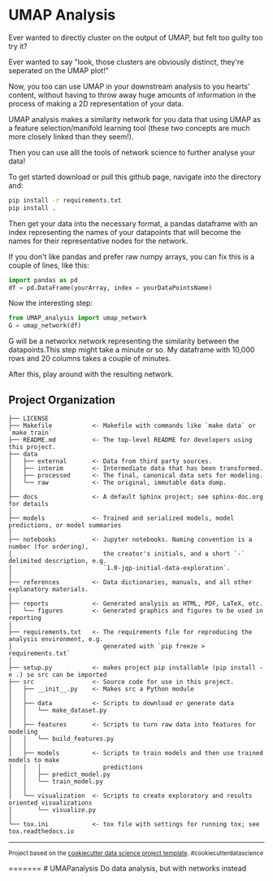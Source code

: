 
UMAP Analysis
==============================

Ever wanted to directly cluster on the output of UMAP, but felt too guilty too try it?

Ever wanted to say "look, those clusters are obviously distinct, they're seperated on the UMAP plot!"

Now, you too can use UMAP in your downstream analysis to you hearts' content, without having to throw away huge amounts of information in the process of making a 2D representation of your data.

UMAP analysis makes a similarity network for you data that using UMAP as a feature selection/manifold learning tool (these two concepts are much more closely linked than they seem!).

Then you can use alll the tools of network science to further analyse your data!

To get started download or pull this github page, navigate into the directory and:
```bash
pip install -r requirements.txt
pip install .
```

Then get your data into the necessary format, a pandas dataframe with an index representing the names of your datapoints that will become the names for their representative nodes for the network.

If you don't like pandas and prefer raw numpy arrays, you can fix this is a couple of lines, like this:

```python
import pandas as pd
df = pd.DataFrame(yourArray, index = yourDataPointsName)
```

Now the interesting step:

```python
from UMAP_analysis import umap_network
G = umap_network(df)
```

G will be a networkx network representing the similarity between the datapoints.This step might take a minute or so. My dataframe with 10,000 rows and 20 columns takes a couple of minutes.

After this, play around with the resulting network.


Project Organization
------------

    ├── LICENSE
    ├── Makefile           <- Makefile with commands like `make data` or `make train`
    ├── README.md          <- The top-level README for developers using this project.
    ├── data
    │   ├── external       <- Data from third party sources.
    │   ├── interim        <- Intermediate data that has been transformed.
    │   ├── processed      <- The final, canonical data sets for modeling.
    │   └── raw            <- The original, immutable data dump.
    │
    ├── docs               <- A default Sphinx project; see sphinx-doc.org for details
    │
    ├── models             <- Trained and serialized models, model predictions, or model summaries
    │
    ├── notebooks          <- Jupyter notebooks. Naming convention is a number (for ordering),
    │                         the creator's initials, and a short `-` delimited description, e.g.
    │                         `1.0-jqp-initial-data-exploration`.
    │
    ├── references         <- Data dictionaries, manuals, and all other explanatory materials.
    │
    ├── reports            <- Generated analysis as HTML, PDF, LaTeX, etc.
    │   └── figures        <- Generated graphics and figures to be used in reporting
    │
    ├── requirements.txt   <- The requirements file for reproducing the analysis environment, e.g.
    │                         generated with `pip freeze > requirements.txt`
    │
    ├── setup.py           <- makes project pip installable (pip install -e .) so src can be imported
    ├── src                <- Source code for use in this project.
    │   ├── __init__.py    <- Makes src a Python module
    │   │
    │   ├── data           <- Scripts to download or generate data
    │   │   └── make_dataset.py
    │   │
    │   ├── features       <- Scripts to turn raw data into features for modeling
    │   │   └── build_features.py
    │   │
    │   ├── models         <- Scripts to train models and then use trained models to make
    │   │   │                 predictions
    │   │   ├── predict_model.py
    │   │   └── train_model.py
    │   │
    │   └── visualization  <- Scripts to create exploratory and results oriented visualizations
    │       └── visualize.py
    │
    └── tox.ini            <- tox file with settings for running tox; see tox.readthedocs.io


--------

<p><small>Project based on the <a target="_blank" href="https://drivendata.github.io/cookiecutter-data-science/">cookiecutter data science project template</a>. #cookiecutterdatascience</small></p>
=======
# UMAPanalysis
Do data analysis, but with networks instead

